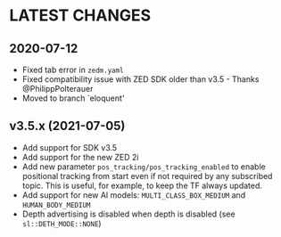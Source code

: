 LATEST CHANGES
==============

2020-07-12
----------
- Fixed tab error in `zedm.yaml`
- Fixed compatibility issue with ZED SDK older than v3.5 - Thanks @PhilippPolterauer
- Moved to branch `eloquent'

v3.5.x (2021-07-05)
-------------------
- Add support for SDK v3.5
- Add support for the new ZED 2i
- Add new parameter `pos_tracking/pos_tracking_enabled` to enable positional tracking from start even if not required by any subscribed topic. This is useful, for example, to keep the TF always updated.
- Add support for new AI models: `MULTI_CLASS_BOX_MEDIUM` and `HUMAN_BODY_MEDIUM`
- Depth advertising is disabled when depth is disabled (see `sl::DETH_MODE::NONE`)
